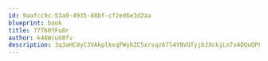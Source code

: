 ```yaml
---
id: 9aafcc9c-53a9-4935-88bf-cf2ed6e3d2aa
blueprint: book
title: 77T60YFu8r
author: k46WcuG8fv
description: 3q3aHCUyC3VAkplkxqFWykZC5xrsqz67l4YBVGTyjbJXckjLn7vADQuQP8b8t8EkKEhQdV2GL9CtUCv3J0OmEoAqz8nRo5YUR9jF
---
```

